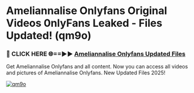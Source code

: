 # Ameliannalise Onlyfans Original Videos 0nlyFans Leaked - Files Updated! (qm9o)

<h3>🔴 CLICK HERE 🌐==►► <a href="https://tinyurl.com/4seja8ks" rel="nofollow">Ameliannalise Onlyfans Updated Files</a></h3>

Get Ameliannalise Onlyfans and all content. Now you can access all videos and pictures of Ameliannalise Onlyfans. New Updated Files 2025!

[![qm9o](https://i.imgur.com/EWjZXRe.gif)](https://tinyurl.com/4seja8ks)
